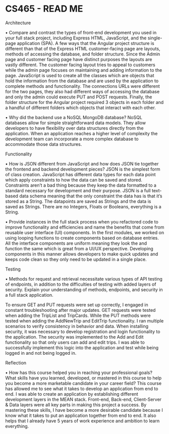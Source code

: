 ﻿# CS465 - READ ME


Architecture

•	Compare and contrast the types of front-end development you used in your full stack project, including Express HTML, JavaScript, and the single-page application (SPA).
A few ways that the Angular project structure is different than that of the Express HTML customer-facing page are layouts, methods of accessing the database, and folder structure. Since the Admin page and customer facing page have distinct purposes the layouts are vastly different. The customer facing layout tries to appeal to customers while the admin page focuses on maintaining and adding information to the page. JavaScript is used to create all the classes which are objects that hold the information from the database and are used by the application to complete methods and functionality. The connections URLs were different for the two pages, they also had different ways of accessing the database and only the admin could execute PUT and POST requests. Finally, the folder structure for the Angular project required 3 objects in each folder and a handful of different folders which objects that interact with each other. 

•	Why did the backend use a NoSQL MongoDB database?
NoSQL databases allow for simple straightforward data models. They allow developers to have flexibility over data structures directly from the application. When an application reaches a higher level of complexity the development team can incorporate a more complex database to accommodate those data structures.

Functionality

•	How is JSON different from JavaScript and how does JSON tie together the frontend and backend development pieces?
JSON is the simplest form of class creation. JavaScript has different data types for each data point which apply constraints to how the data can be saved and stored. Constraints aren’t a bad thing because they keep the data formatted to a standard necessary for development and their purpose. JSON is a full text-based data schema meaning that the only constraint the data has is that it’s stored as a String. The datapoints are saved as Strings and the data is saved as Strings. There are no Integers, Floats or Booleans, everything is a String.

•	Provide instances in the full stack process when you refactored code to improve functionality and efficiencies and name the benefits that come from reusable user interface (UI) components.
In the first modules, we worked on using looping functions to create components based on database entries. All the interface components are uniform meaning they look the and function the same which is great from a UI/UX perspective. Developing components in this manner allows developers to make quick updates and keeps code clean so they only need to be updated in a single place.

Testing

•	Methods for request and retrieval necessitate various types of API testing of endpoints, in addition to the difficulties of testing with added layers of security. Explain your understanding of methods, endpoints, and security in a full stack application.

To ensure GET and PUT requests were set up correctly, I engaged in constant troubleshooting after major updates. GET requests were tested when adding the TripList and TripCards. While the PUT methods were tested when adding the AddNewTrip and EditTrip functionality. I ran multiple scenarios to verify consistency in behavior and data. When installing security, it was necessary to develop registration and login functionality to the application. The security was implemented to the Add and Edit functionality so that only users can add and edit trips. I was able to successfully implement this logic into the application and test while being logged in and not being logged in.

Reflection

•	How has this course helped you in reaching your professional goals? What skills have you learned, developed, or mastered in this course to help you become a more marketable candidate in your career field?
This course has allowed me to see what it takes to develop an application from end to end. I was able to create an application by establishing different development layers in the MEAN stack. Front-end, Back-end, Client-Server & Data layers were all key parts in making this project a success. By mastering these skills, I have become a more desirable candidate because I know what it takes to put an application together from end to end. It also helps that I already have 5 years of work experience and ambition to learn everything.
